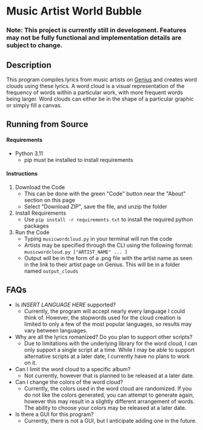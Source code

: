 # Music Artist World Bubble
### Note: This project is currently still in development. Features may not be fully functional and implementation details are subject to change.

## Description
This program compiles lyrics from music artists on [Genius](https://genius.com/) and creates word clouds using these lyrics.
A word cloud is a visual representation of the frequency of words within a particular work, with more frequent words being larger.
Word clouds can either be in the shape of a particular graphic or simply fill a canvas.

## Running from Source

#### Requirements
* Python 3.11
  * pip must be installed to install requirements

#### Instructions
1. Download the Code
   * This can be done with the green "Code" button near the "About" section on this page
   * Select "Download ZIP", save the file, and unzip the folder
2. Install Requirements
   * Use `pip install -r requirements.txt` to install the required python packages
3. Run the Code
   * Typing `musicwordcloud.py` in your terminal will run the code
   * Artists may be specified through the CLI using the following format:  
     `musicwordcloud.py ["ARTIST_NAME" ... ]`
   * Output will be in the form of a .png file with the artist name as seen in the link to their artist page on Genius. This will be in a folder named `output_clouds`


## FAQs
* Is *INSERT LANGUAGE HERE* supported?
  * Currently, the program will accept nearly every language I could think of. However, the stopwords used for the cloud creation is limited to only a few of the most popular languages, so results may vary between languages.
* Why are all the lyrics romanized? Do you plan to support other scripts?
  * Due to limitations with the underlying library for the word cloud, I can only support a single script at a time. While I may be able to support alternative scripts at a later date, I currently have no plans to work on it.
* Can I limit the word cloud to a specific album?
  * Not currently, however that is planned to be released at a later date.
* Can I change the colors of the word cloud?
  * Currently, the colors used in the word cloud are randomized. If you do not like the colors generated, you can attempt to generate again, however this may result in a slightly different arrangement of words. The ability to choose your colors may be released at a later date.
* Is there a GUI for this program?
  * Currently, there is not a GUI, but I anticipate adding one in the future.

